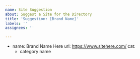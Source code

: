 ```yaml
---
name: Site Suggestion
about: Suggest a Site for the Directory
title: 'Suggestion: [Brand Name]'
labels: ''
assignees: ''

---
```


- name: Brand Name Here
  url: https://www.sitehere.com/
  cat:
  - category name
